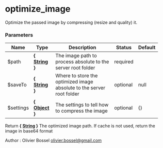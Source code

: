 # optimize_image

Optimize the passed image by compressing (resize and quality) it.


### Parameters
Name  |  Type  |  Description  |  Status  |  Default
------------  |  ------------  |  ------------  |  ------------  |  ------------
$path  |  **{ [String](http://php.net/manual/en/language.types.string.php) }**  |  The image path to process absolute to the server root folder  |  required  |
$saveTo  |  **{ [String](http://php.net/manual/en/language.types.string.php) }**  |  Where to store the optimized image absolute to the server root folder  |  optional  |  null
$settings  |  **{ [Object](http://php.net/manual/en/language.types.object.php) }**  |  The settings to tell how to compress the image  |  optional  |  {}

Return **{ [String](http://php.net/manual/en/language.types.string.php) }** The optimized image path. If cache is not used, return the image in base64 format

Author : Olivier Bossel [olivier.bossel@gmail.com](mailto:olivier.bossel@gmail.com)